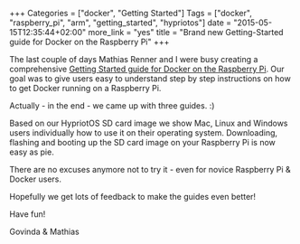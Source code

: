 +++
Categories = ["docker", "Getting Started"]
Tags = ["docker", "raspberry_pi", "arm", "getting_started", "hypriotos"]
date = "2015-05-15T12:35:44+02:00"
more_link = "yes"
title = "Brand new Getting-Started guide for Docker on the Raspberry Pi"
+++

The last couple of days Mathias Renner and I were busy creating a comprehensive [Getting Started guide for Docker on the Raspberry Pi](/getting-started).
Our goal was to give users easy to understand step by step instructions on how to get Docker running on a Raspberry Pi.
<!--more-->

Actually - in the end - we came up with three guides. :)

Based on our HypriotOS SD card image we show Mac, Linux and Windows users individually how to use it on their operating system.
Downloading, flashing and booting up the SD card image on your Raspberry Pi is now easy as pie.

There are no excuses anymore not to try it - even for novice Raspberry Pi & Docker users.

Hopefully we get lots of feedback to make the guides even better!

Have fun!

Govinda & Mathias

